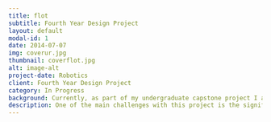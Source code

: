 ```yaml
---
title: flot
subtitle: Fourth Year Design Project 
layout: default
modal-id: 1
date: 2014-07-07
img: coverur.jpg
thumbnail: coverflot.jpg
alt: image-alt
project-date: Robotics
client: Fourth Year Design Project
category: In Progress
background: Currently, as part of my undergraduate capstone project I am working on an autonomous indoor blimp robot with a team of five others. Compared to other autonomous platforms, the blimp provided excellent maneuverability and safety for indoor environments due to its low inertia and inherent stability. Our main goal for the project is to build a light-weight blimp and implement a local collision avoidance algorithm, and later combine it with a global planner.
description: One of the main challenges with this project is the significant weight limitations placed on the payload of the blimp. In the design, the sensor payload is limited to a camera along with sonar sensors. Several possible solutions were explored,including traditional methods involving mapping and object detection, as well as solutions like end-to-end learning for collision avoidance.  Given the run-time constraints and the desire for functionality in new environments with minimal labeling, the first proposed solution was eliminated. On the other hand, the end-to-end learning approach allows for automatically labeled training data based on inputs at the time of collection, along with more expressive and generalized features. Given recent research efforts, it can be seen that networks trained for similar tasks can be much smaller than those trained for object detection or segmentation. An interesting aspect of the project is the use of simulated data to first pre-train the network to reduce the requirements of real data. Given the nature of the problem, the DAGGER algorithm works well to alleviate distribution mismatches and helps to improve the learned policy. In the future I also plan to implement deep reinforcement learning methods to tackle the problem: namely investigating Q-learning with data augmentation methods similar to CAD2RL to minimize data collection time and use simulated data. The Cognitive Mapping and Planning for Visual Navigation is also a work that we wish to re-implement for navigation. During the project, I have gained insight into bringing up a robotics platform and the challenges involved. I have also gained insight on how to do research and establish appropriate goals independently.
---
```

